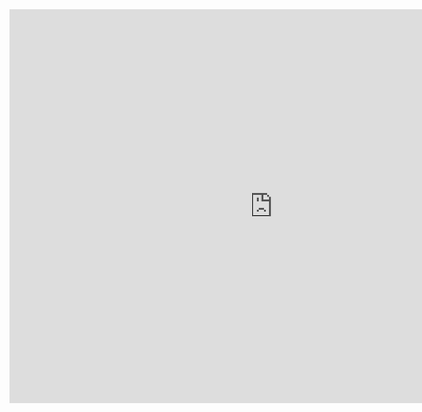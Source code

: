 <iframe width="932" height="699" src="https://www.youtube.com/embed/kPy-liHYNoc" title="YOU JUST GOT KRISSED! #KRISSEDFOREVER" frameborder="0" allow="accelerometer; autoplay="1"; clipboard-write; encrypted-media; gyroscope; picture-in-picture" allowfullscreen></iframe>
